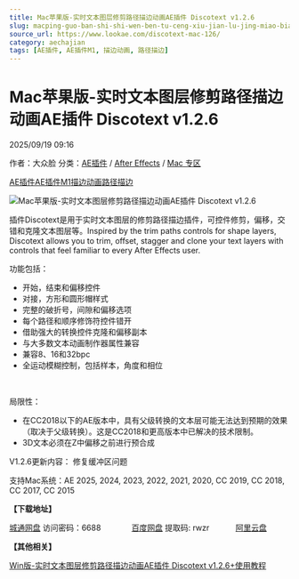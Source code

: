 ```yaml
---
title: Mac苹果版-实时文本图层修剪路径描边动画AE插件 Discotext v1.2.6
slug: macping-guo-ban-shi-shi-wen-ben-tu-ceng-xiu-jian-lu-jing-miao-bian-dong-hua-aecha-jian-discotext-v1-2-6
source_url: https://www.lookae.com/discotext-mac-126/
category: aechajian
tags: [AE插件, AE插件M1, 描边动画, 路径描边]
---
```

# Mac苹果版-实时文本图层修剪路径描边动画AE插件 Discotext v1.2.6

2025/09/19 09:16

作者：大众脸
分类：[AE插件](https://www.lookae.com/after-effects/aechajian/) / [After Effects](https://www.lookae.com/after-effects/) / [Mac 专区](https://www.lookae.com/mac-osx/)

[AE插件](https://www.lookae.com/tag/ae%e6%8f%92%e4%bb%b6/)[AE插件M1](https://www.lookae.com/tag/aem1/)[描边动画](https://www.lookae.com/tag/%e6%8f%8f%e8%be%b9%e5%8a%a8%e7%94%bb/)[路径描边](https://www.lookae.com/tag/%e8%b7%af%e5%be%84%e6%8f%8f%e8%be%b9/)

![Mac苹果版-实时文本图层修剪路径描边动画AE插件 Discotext v1.2.6](https://www.lookae.com/wp-content/uploads/2019/12/Discotext-.jpg "Mac苹果版-实时文本图层修剪路径描边动画AE插件 Discotext v1.2.6-LookAE.com")

插件Discotext是用于实时文本图层的修剪路径描边插件，可控件修剪，偏移，交错和克隆文本图层等。Inspired by the trim paths controls for shape layers, Discotext allows you to trim, offset, stagger and clone your text layers with controls that feel familiar to every After Effects user.

功能包括：

* 开始，结束和偏移控件
* 对接，方形和圆形帽样式
* 完整的破折号，间隙和偏移选项
* 每个路径和顺序修饰符控件错开
* 借助强大的转换控件克隆和偏移副本
* 与大多数文本动画制作器属性兼容
* 兼容8、16和32bpc
* 全运动模糊控制，包括样本，角度和相位

[﻿﻿﻿﻿﻿](http://cloud.video.taobao.com/play/u/null/p/1/e/6/t/1/497594488753.mp4)

局限性：

* 在CC2018以下的AE版本中，具有父级转换的文本层可能无法达到预期的效果（取决于父级转换）。这是CC2018和更高版本中已解决的技术限制。
* 3D文本必须在Z中偏移之前进行预合成

V1.2.6更新内容： 修复缓冲区问题

支持Mac系统：AE 2025, 2024, 2023, 2022, 2021, 2020, CC 2019, CC 2018, CC 2017, CC 2015

**【下载地址】**

[城通网盘](https://url70.ctfile.com/f/2827370-8436486819-83df8d?p=4431) 访问密码：6688              [百度网盘](https://pan.baidu.com/s/1HC4XPv9T56bEsxpp1ImjwA?pwd=rwzr) 提取码: rwzr            [阿里云盘](https://www.alipan.com/s/AuSro6akhoo)

**【其他相关】**

[Win版-实时文本图层修剪路径描边动画AE插件 Discotext v1.2.6+使用教程](https://www.lookae.com/discotext-126/)
